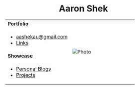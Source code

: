 <h1 align="center">Aaron Shek</h1>
<table>
  <tbody>
    <tr>
      <td><b>Portfolio</b></td>
      <td width="50%" rowspan="4">
        <img alt="Photo" src="" />
      </td>
    </tr>
    <tr>
      <td>
        <ul>
          <li><a href="mailto:aashekau@gmail.com">aashekau@gmail.com</a></li>
          <li><a href="./pages/links.md">Links</a></li>
        </ul>
      </td>
    </tr>
    <tr><td><b>Showcase</b></td></tr>
    <tr>
      <td width="50%">
        <ul>
          <li><a href="./pages/education.md">Personal Blogs</a></li>
          <li><a href="./pages/projects.md">Projects</a></li>
<!--           <li><a href="./pages/qualifications.md">Skills & Qualifications</a></li> -->
<!--           <li><a href="./pages/extracurriculars.md">Honors & Extracurriculars</a></li> -->
        </ul>
      </td>
    </tr>
  </tbody>
</table>
